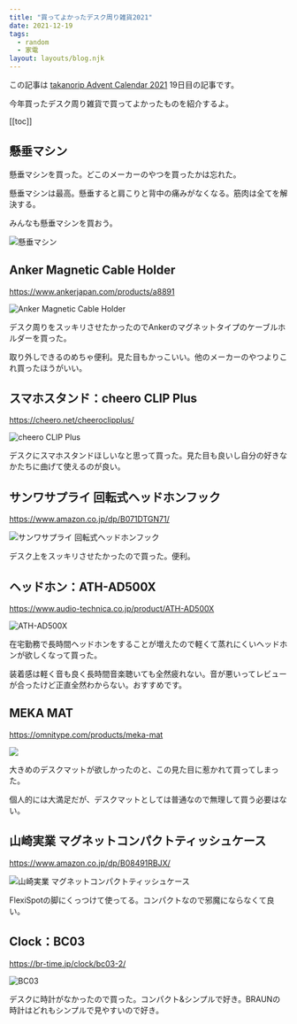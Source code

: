 ```yaml
---
title: "買ってよかったデスク周り雑貨2021"
date: 2021-12-19
tags:
  - random
  - 家電
layout: layouts/blog.njk
---
```


この記事は [takanorip Advent Calendar 2021](https://adventar.org/calendars/7125) 19日目の記事です。

今年買ったデスク周り雑貨で買ってよかったものを紹介するよ。

[[toc]]

## 懸垂マシン

懸垂マシンを買った。どこのメーカーのやつを買ったかは忘れた。

懸垂マシンは最高。懸垂すると肩こりと背中の痛みがなくなる。筋肉は全てを解決する。

みんなも懸垂マシンを買おう。

![懸垂マシン](https://lh3.googleusercontent.com/zrm40Lv3NWnbk9wWz5sm-0ntBqLvjNGj9xvYH-MIBnBXscfpW2-ZLHEKAA2CibkaVSLry5s85N0RGT-klZNB25ZWBIILV5UHOoyh_ZLiANkkKNiWl3hlW2XTymp64EtwXCiDnpJhIhsUw-DMYRhQ-yrSCPAV5W7f5YpELV10PlYEETcrKhBoTSHbHXbiZ7JLxjmHULu2uKrqgDlV6bWoYft8j_k4-nmNYyPLVm0oFLBxeqIk-R6XmIW-LbMChGr57wOxkyv_rceNTu4uz7jyhrcdfgzAkkH5DFeikWdQx0oRnKzjeQVZhI1omyf4tYVFCM76VogQzBfA6Ao2BK5oDRzVKq53dDFD5H2u_UF37YV-TMAhhmIvaoqMxsBmWPA6g9hWGAnt49Q0pygRSRj8brHkSHdCH2dqp_RYAzyY5CNUVMBdTXdDrUabpY_H36YUVVNbKhgOoef4BYAyC1AO3B246_S54iqo2mxje1-TKjrjot3YYDrarRdCRRJOG9_0otayp0QSavwFzN0YTvWg9DtejU4EiZWCxtrBsnlZTFilfY9lj0LHDQTH6KgUwDugwA2h7yc3qHvA4fNNHOUmAeI2Y3vGUpYnbCCgEoPJMTrH4tEupf18izzdt_-yNal4BMXHHzhVepLfEqA_pkPupuSCjnEf8lH4R8ZVFrRt81IS-3fmJSKcrPmfqD0g23zWGRZlHsgDsrcdv3NfPPxJkPo=w752-h1336-no?authuser=0)

## Anker Magnetic Cable Holder

https://www.ankerjapan.com/products/a8891

![Anker Magnetic Cable Holder](https://cdn.shopify.com/s/files/1/0508/4381/2001/products/A8891001_da586cbc-1229-4849-8d79-e4c39ae7739a_500x.jpg?v=1607664525)

デスク周りをスッキリさせたかったのでAnkerのマグネットタイプのケーブルホルダーを買った。

取り外しできるのめちゃ便利。見た目もかっこいい。他のメーカーのやつよりこれ買ったほうがいい。

## スマホスタンド：cheero CLIP Plus

https://cheero.net/cheeroclipplus/

![cheero CLIP Plus](https://cheero.net/c/wp-content/themes/godios/images/products/330_CLIP_Plus_black_amazon01.jpg)

デスクにスマホスタンドほしいなと思って買った。見た目も良いし自分の好きなかたちに曲げて使えるのが良い。

## サンワサプライ 回転式ヘッドホンフック

https://www.amazon.co.jp/dp/B071DTGN71/

![サンワサプライ 回転式ヘッドホンフック](https://m.media-amazon.com/images/I/612Yh8fwGTL._AC_SL1280_.jpg)

デスク上をスッキリさせたかったので買った。便利。

## ヘッドホン：ATH-AD500X

https://www.audio-technica.co.jp/product/ATH-AD500X

![ATH-AD500X](https://www.audio-technica.co.jp/upload/contents/product/ATH-AD500X/product_image_0.jpg?1579484983)

在宅勤務で長時間ヘッドホンをすることが増えたので軽くて蒸れにくいヘッドホンが欲しくなって買った。

装着感は軽く音も良く長時間音楽聴いても全然疲れない。音が悪いってレビューが合ったけど正直全然わからない。おすすめです。

## MEKA MAT

https://omnitype.com/products/meka-mat

![](https://cdn.shopify.com/s/files/1/0054/0878/4458/products/83309ED7-A52F-4ECA-8F6D-AB6081455177_800x.png?v=1615133933)

大きめのデスクマットが欲しかったのと、この見た目に惹かれて買ってしまった。

個人的には大満足だが、デスクマットとしては普通なので無理して買う必要はない。

## 山崎実業 マグネットコンパクトティッシュケース

https://www.amazon.co.jp/dp/B08491RBJX/

![山崎実業 マグネットコンパクトティッシュケース](https://m.media-amazon.com/images/I/61kLe-3U-2L._AC_SL1500_.jpg)

FlexiSpotの脚にくっつけて使ってる。コンパクトなので邪魔にならなくて良い。

## Clock：BC03

https://br-time.jp/clock/bc03-2/

![BC03](https://br-time.jp/wp-content/uploads/2019/10/BC03W.jpg)

デスクに時計がなかったので買った。コンパクト&シンプルで好き。BRAUNの時計はどれもシンプルで見やすいので好き。